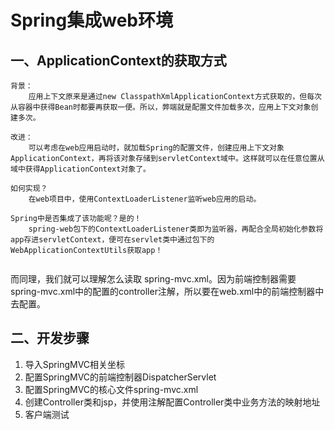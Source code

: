 # Spring集成web环境

## 一、ApplicationContext的获取方式

```
背景：
	应用上下文原来是通过new ClasspathXmlApplicationContext方式获取的，但每次从容器中获得Bean时都要再获取一便。所以，弊端就是配置文件加载多次，应用上下文对象创建多次。

改进：
	可以考虑在web应用启动时，就加载Spring的配置文件，创建应用上下文对象ApplicationContext，再将该对象存储到servletContext域中。这样就可以在任意位置从域中获得ApplicationContext对象了。

如何实现？
	在web项目中，使用ContextLoaderListener监听web应用的启动。
	
Spring中是否集成了该功能呢？是的！
	spring-web包下的ContextLoaderListener类即为监听器，再配合全局初始化参数将app存进servletContext，便可在servlet类中通过包下的WebApplicationContextUtils获取app！
	
```

而同理，我们就可以理解怎么读取 spring-mvc.xml。因为前端控制器需要spring-mvc.xml中的配置的controller注解，所以要在web.xml中的前端控制器中去配置。 



## 二、开发步骤

1. 导入SpringMVC相关坐标
2. 配置SpringMVC的前端控制器DispatcherServlet
3. 配置SpringMVC的核心文件spring-mvc.xml
4. 创建Controller类和jsp，并使用注解配置Controller类中业务方法的映射地址
5. 客户端测试

